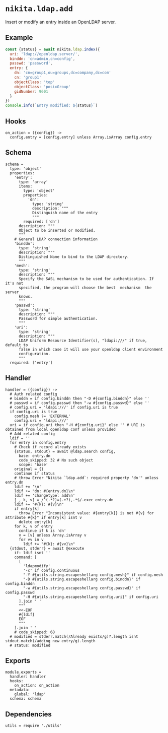 
# `nikita.ldap.add`

Insert or modify an entry inside an OpenLDAP server.   

## Example

```js
const {status} = await nikita.ldap.index({
  uri: 'ldap://openldap.server/',
  binddn: 'cn=admin,cn=config',
  passwd: 'password',
  entry: {
    dn: 'cn=group1,ou=groups,dc=company,dc=com'
    cn: 'group1'
    objectClass: 'top'
    objectClass: 'posixGroup'
    gidNumber: 9601
  }
})
console.info(`Entry modified: ${status}`)
```

## Hooks

    on_action = ({config}) ->
      config.entry = [config.entry] unless Array.isArray config.entry

## Schema

    schema =
      type: 'object'
      properties:
        'entry':
          type: 'array'
          items:
            type: 'object'
            properties:
              'dn':
                type: 'string'
                description: """
                Distinguish name of the entry
                """
            required: ['dn']
          description: """
          Object to be inserted or modified.
          """
        # General LDAP connection information
        'binddn':
          type: 'string'
          description: """
          Distinguished Name to bind to the LDAP directory.
          """
        'mesh':
          type: 'string'
          description: """
          Specify the SASL mechanism to be used for authentication. If it's not
          specified, the program will choose the best  mechanism  the  server
          knows.
          """
        'passwd':
          type: 'string'
          description: """
          Password for simple authentication.
          """
        'uri':
          type: 'string'
          description: """
          LDAP Uniform Resource Identifier(s), "ldapi:///" if true, default to
          false in which case it will use your openldap client environment
          configuration.
          """
      required: ['entry']

## Handler

    handler = ({config}) ->
      # Auth related config
      # binddn = if config.binddn then "-D #{config.binddn}" else ''
      # passwd = if config.passwd then "-w #{config.passwd}" else ''
      # config.uri = 'ldapi:///' if config.uri is true
      if config.uri is true
        config.mesh ?= 'EXTERNAL'
        config.uri = 'ldapi:///'
      uri = if config.uri then "-H #{config.uri}" else '' # URI is obtained from local openldap conf unless provided
      # Add related config
      ldif = ''
      for entry in config.entry
        # Check if record already exists
        {status, stdout} = await @ldap.search config,
          base: entry.dn
          code_skipped: 32 # No such object
          scope: 'base'
        original = {}
        continue if status
        # throw Error "Nikita `ldap.add`: required property 'dn'" unless entry.dn
        ldif += '\n'
        ldif += "dn: #{entry.dn}\n"
        ldif += 'changetype: add\n'
        [_, k, v] = /^(.*?)=(.+?),.*$/.exec entry.dn
        ldif += "#{k}: #{v}\n"
        if entry[k]
          throw Error "Inconsistent value: #{entry[k]} is not #{v} for attribute #{k}" if entry[k] isnt v
          delete entry[k]
        for k, v of entry
          continue if k is 'dn'
          v = [v] unless Array.isArray v
          for vv in v
            ldif += "#{k}: #{vv}\n"
      {stdout, stderr} = await @execute
        if: ldif isnt ''
        command: [
          [
            'ldapmodify'
            '-c' if config.continuous
            "-Y #{utils.string.escapeshellarg config.mesh}" if config.mesh
            "-D #{utils.string.escapeshellarg config.binddn}" if config.binddn
            "-w #{utils.string.escapeshellarg config.passwd}" if config.passwd
            "-H #{utils.string.escapeshellarg config.uri}" if config.uri
          ].join ' '
          """
          <<-EOF
          #{ldif}
          EOF
          """
        ].join ' '
        # code_skipped: 68
      # modified = stderr.match(/Already exists/g)?.length isnt stdout.match(/adding new entry/g).length
      # status: modified

## Exports

    module.exports =
      handler: handler
      hooks:
        on_action: on_action
      metadata:
        global: 'ldap'
      schema: schema

## Dependencies

    utils = require './utils'
